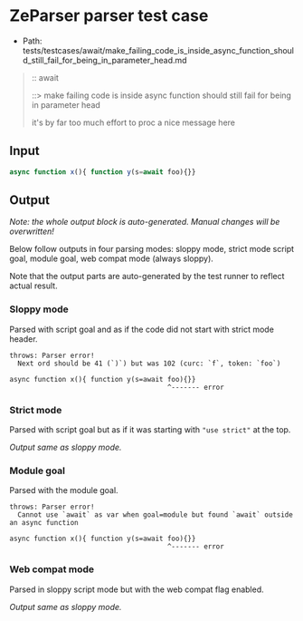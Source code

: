 # ZeParser parser test case

- Path: tests/testcases/await/make_failing_code_is_inside_async_function_should_still_fail_for_being_in_parameter_head.md

> :: await
>
> ::> make failing code is inside async function should still fail for being in parameter head
>
> it's by far too much effort to proc a nice message here

## Input

`````js
async function x(){ function y(s=await foo){}}
`````

## Output

_Note: the whole output block is auto-generated. Manual changes will be overwritten!_

Below follow outputs in four parsing modes: sloppy mode, strict mode script goal, module goal, web compat mode (always sloppy).

Note that the output parts are auto-generated by the test runner to reflect actual result.

### Sloppy mode

Parsed with script goal and as if the code did not start with strict mode header.

`````
throws: Parser error!
  Next ord should be 41 (`)`) but was 102 (curc: `f`, token: `foo`)

async function x(){ function y(s=await foo){}}
                                       ^------- error
`````

### Strict mode

Parsed with script goal but as if it was starting with `"use strict"` at the top.

_Output same as sloppy mode._

### Module goal

Parsed with the module goal.

`````
throws: Parser error!
  Cannot use `await` as var when goal=module but found `await` outside an async function

async function x(){ function y(s=await foo){}}
                                       ^------- error
`````


### Web compat mode

Parsed in sloppy script mode but with the web compat flag enabled.

_Output same as sloppy mode._
